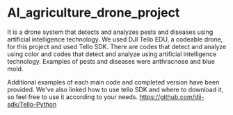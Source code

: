 # AI_agriculture_drone_project
It is a drone system that detects and analyzes pests and diseases using artificial intelligence technology.
We used DJI Tello EDU, a codeable drone, for this project and used Tello SDK.
There are codes that detect and analyze using color and codes that detect and analyze using artificial intelligence technology.
Examples of pests and diseases were anthracnose and blue mold.

Additional examples of each main code and completed version have been provided. We've also linked how to use tello SDK and where to download it, so feel free to use it according to your needs.
https://github.com/dji-sdk/Tello-Python
